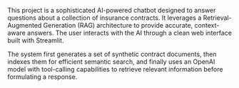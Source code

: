 This project is a sophisticated AI-powered chatbot designed to answer questions about a collection of insurance contracts. It leverages a Retrieval-Augmented Generation (RAG) architecture to provide accurate, context-aware answers. The user interacts with the AI through a clean web interface built with Streamlit.

The system first generates a set of synthetic contract documents, then indexes them for efficient semantic search, and finally uses an OpenAI model with tool-calling capabilities to retrieve relevant information before formulating a response.
